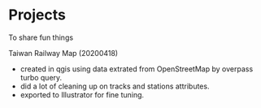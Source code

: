 # Projects
<p>To share fun things<p>
Taiwan Railway Map (20200418)<br/>
<ul>
   <li>created in qgis using data extrated from OpenStreetMap by overpass turbo query.</li>
   <li>did a lot of cleaning up on tracks and stations attributes.</li>
   <li>exported to Illustrator for fine tuning.</li>
</ul>
